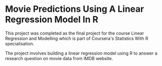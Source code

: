 # Movie Predictions Using A Linear Regression Model In R

This project was completed as the final project for the course Linear Regression and Modelling which is part of Coursera's Statistics With R specialisation. 

The project involves building a linear regression model using R to answer a research question on movie data from IMDB website. 
